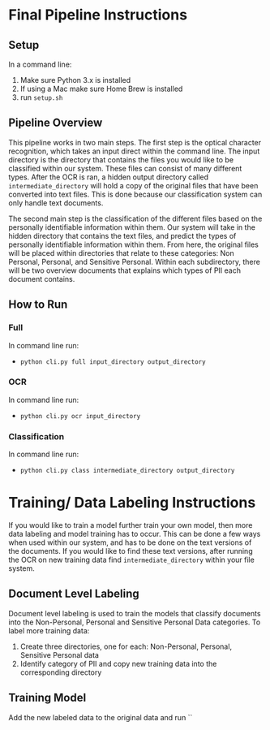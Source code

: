 # Final Pipeline Instructions
## Setup
In a command line:
1. Make sure Python 3.x is installed
3. If using a Mac make sure Home Brew is installed
2. run `setup.sh`

## Pipeline Overview
This pipeline works in two main steps. The first step is the optical character recognition, which takes an input direct within the command line. The input directory is the directory that contains the files you would like to be classified within our system. These files can consist of many different types. After the OCR is ran, a hidden output directory called `intermediate_directory` will hold a copy of the original files that have been converted into text files. This is done because our classification system can only handle text documents. 

The second main step is the classification of the different files based on the personally identifiable information within them. Our system will take in the hidden directory that contains the text files, and predict the types of personally identifiable information within them. From here, the original files will be placed within directories that relate to these categories: Non Personal, Personal, and Sensitive Personal. Within each subdirectory, there will be two overview documents that explains which types of PII each document contains. 

## How to Run
### Full
In command line run:
- `python cli.py full input_directory output_directory`

### OCR
In command line run:
- `python cli.py ocr input_directory` 

### Classification
In command line run:
- `python cli.py class intermediate_directory output_directory`


# Training/ Data Labeling Instructions
If you would like to train a model further train your own model, then more data labeling and model training has to occur. This can be done a few ways when used within our system, and has to be done on the text versions of the documents. If you would like to find these text versions, after running the OCR on new training data find `intermediate_directory` within your file system. 

## Document Level Labeling
Document level labeling is used to train the models that classify documents into the  Non-Personal, Personal and Sensitive Personal Data categories. To label more training data:
1. Create three directories, one for each: Non-Personal, Personal, Sensitive Personal data
2. Identify category of PII and copy new training data into the corresponding directory

## Training Model
Add the new labeled data to the original data and run ``



